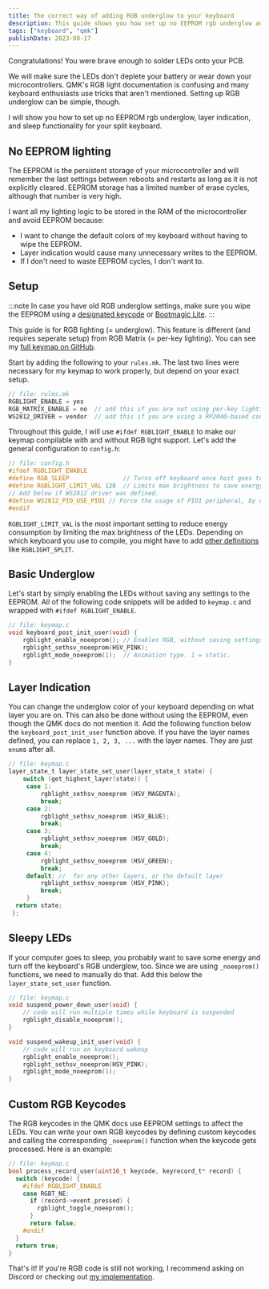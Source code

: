 ```yaml
---
title: The correct way of adding RGB underglow to your keyboard
description: This guide shows you how set up no EEPROM rgb underglow and layer indication for your split keyboard.
tags: ["keyboard", "qmk"]
publishDate: 2023-08-17
---
```


Congratulations! You were brave enough to solder LEDs onto your PCB.

We will make sure the LEDs don't deplete your battery or wear down your microcontrollers. QMK's RGB light documentation is confusing and many keyboard enthusiasts use tricks that aren't mentioned. Setting up RGB underglow can be simple, though.

I will show you how to set up no EEPROM rgb underglow, layer indication, and sleep functionality for your split keyboard.

## No EEPROM lighting

The EEPROM is the persistent storage of your microcontroller and will remember the last settings between reboots and restarts as long as it is not explicitly cleared. EEPROM storage has a limited number of erase cycles, although that number is very high.

I want all my lighting logic to be stored in the RAM of the microcontroller and avoid EEPROM because:

- I want to change the default colors of my keyboard without having to wipe the EEPROM.
- Layer indication would cause many unnecessary writes to the EEPROM.
- If I don't need to waste EEPROM cycles, I don't want to.

## Setup

:::note
In case you have old RGB underglow settings, make sure you wipe the EEPROM using a [designated keycode](https://docs.qmk.fm/#/keycodes?id=quantum-keycodes) or [Bootmagic Lite](https://docs.qmk.fm/#/feature_bootmagic?id=bootmagic-lite).
:::

This guide is for RGB lighting (= underglow). This feature is different (and requires seperate setup) from RGB Matrix (= per-key lighting). You can see my [full keymap on GitHub](https://github.com/ratoru/qmk_keymap).

Start by adding the following to your `rules.mk`. The last two lines were necessary for my keymap to work properly, but depend on your exact setup.

```c
// file: rules.mk
RGBLIGHT_ENABLE = yes
RGB_MATRIX_ENABLE = no  // add this if you are not using per-key lighting.
WS2812_DRIVER = vendor  // add this if you are using a RP2040-based controller.
```

Throughout this guide, I will use `#ifdef RGBLIGHT_ENABLE` to make our keymap compilable with and without RGB light support. Let's add the general configuration to `config.h`:

```c
// file: config.h
#ifdef RGBLIGHT_ENABLE
#define RGB_SLEEP               // Turns off keyboard once host goes to sleep.
#define RGBLIGHT_LIMIT_VAL 128  // Limits max brightness to save energy.
// Add below if WS2812 driver was defined.
#define WS2812_PIO_USE_PIO1 // Force the usage of PIO1 peripheral, by default the WS2812 implementation uses the PIO0 peripheral
#endif
```

`RGBLIGHT_LIMIT_VAL` is the most important setting to reduce energy consumption by limiting the max brightness of the LEDs. Depending on which keyboard you use to compile, you might have to add [other definitions](https://docs.qmk.fm/#/feature_rgblight?id=configuration) like `RGBLIGHT_SPLIT`.

## Basic Underglow

Let's start by simply enabling the LEDs without saving any settings to the EEPROM. All of the following code snippets will be added to `keymap.c` and wrapped with `#ifdef RGBLIGHT_ENABLE`.

```c
// file: keymap.c
void keyboard_post_init_user(void) {
    rgblight_enable_noeeprom(); // Enables RGB, without saving settings.
    rgblight_sethsv_noeeprom(HSV_PINK);
    rgblight_mode_noeeprom(1);  // Animation type. 1 = static.
}
```

## Layer Indication

You can change the underglow color of your keyboard depending on what layer you are on. This can also be done without using the EEPROM, even though the QMK docs do not mention it. Add the following function below the `keyboard_post_init_user` function above. If you have the layer names defined, you can replace `1, 2, 3, ...` with the layer names. They are just `enum`s after all.

```c
// file: keymap.c
layer_state_t layer_state_set_user(layer_state_t state) {
    switch (get_highest_layer(state)) {
     case 1:
         rgblight_sethsv_noeeprom (HSV_MAGENTA);
         break;
     case 2:
         rgblight_sethsv_noeeprom (HSV_BLUE);
         break;
     case 3:
         rgblight_sethsv_noeeprom (HSV_GOLD);
         break;
     case 4:
         rgblight_sethsv_noeeprom (HSV_GREEN);
         break;
     default: //  for any other layers, or the default layer
         rgblight_sethsv_noeeprom (HSV_PINK);
         break;
     }
  return state;
 };
```

## Sleepy LEDs

If your computer goes to sleep, you probably want to save some energy and turn off the keyboard's RGB underglow, too. Since we are using `_noeeprom()` functions, we need to manually do that. Add this below the `layer_state_set_user` function.

```c
// file: keymap.c
void suspend_power_down_user(void) {
    // code will run multiple times while keyboard is suspended
    rgblight_disable_noeeprom();
}

void suspend_wakeup_init_user(void) {
    // code will run on keyboard wakeup
    rgblight_enable_noeeprom();
    rgblight_sethsv_noeeprom(HSV_PINK);
    rgblight_mode_noeeprom(1);
}
```

## Custom RGB Keycodes

The RGB keycodes in the QMK docs use EEPROM settings to affect the LEDs. You can write your own RGB keycodes by defining custom keycodes and calling the corresponding `_noeeprom()` function when the keycode gets processed. Here is an example:

```c
// file: keymap.c
bool process_record_user(uint16_t keycode, keyrecord_t* record) {
  switch (keycode) {
    #ifdef RGBLIGHT_ENABLE
    case RGBT_NE:
      if (record->event.pressed) {
        rgblight_toggle_noeeprom();
      }
      return false;
    #endif
  }
  return true;
}
```

That's it! If you're RGB code is still not working, I recommend asking on Discord or checking out [my implementation](https://github.com/ratoru/qmk_keymap).
